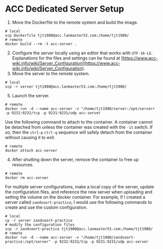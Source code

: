 # ACC Dedicated Server Setup

1. Move the Dockerfile to the remote system and build the image.

```
# local
scp Dockerfile tjt1980@acc.lanmaster53.com:/home/tjt1980/
# remote
docker build --rm -t acc-server .
```

2. Configure the server locally using an editor that works with `UTF-16-LE`. Explanations for the files and settings can be found at [https://www.acc-wiki.info/wiki/Server_Configuration](https://www.acc-wiki.info/wiki/Server_Configuration).
3. Move the server to the remote system.

```
# local
scp -r server tjt1980@acc.lanmaster53.com:/home/tjt1980/
```

5. Launch the server.


```
# remote
docker run -d --name acc-server -v "/home/tjt1980/server:/opt/serverr -p 9232:9232/tcp -p 9231:9231/udp acc-server
```

Use the following command to attach to the container. A container cannot be detached from unless the container was created with the `-it` switch. If so, then the `ctrl-p` `ctrl-q` sequence will safely detach from the container without causing it to exit.

```
# remote
docker attach acc-server
```

4. After shutting down the server, remove the container to free up resources.

```
# remote
docker rm acc-server
```

For multiple server configurations, make a local copy of the server, update the configuration files, and reference the new server when uploading and setting the volume on the docker container. For example, if I created a server called `zandvoort-practice`, I would use the following commands to create and use the custom configuration.

```
# local
cp -r server zandvoort-practice
# modify the configuration files
scp -r zandvoort-practice tjt1980@acc.lanmaster53.com:/home/tjt1980/
# remote
docker run -d --name acc-server -v "/home/tjt1980/zandvoort-practice:/opt/server" -p 9232:9232/tcp -p 9231:9231/udp acc-server
```
